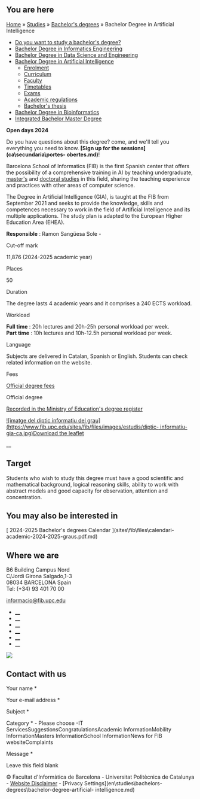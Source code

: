 ## You are here

[Home](en.md) » [Studies](en\\studies.md) » [Bachelor's
degrees](en\\studies\\bachelors-degrees.md) » Bachelor Degree in Artificial
Intelligence

  * [Do you want to study a bachelor's degree?](en\\studies\\bachelors-degrees\\do-you-want-study-bachelors-degree.md)
  * [Bachelor Degree in Informatics Engineering](en\\studies\\bachelors-degrees\\bachelor-degree-informatics-engineering.md)
  * [Bachelor Degree in Data Science and Engineering](en\\studies\\bachelors-degrees\\bachelor-degree-data-science-and-engineering.md)
  * [Bachelor Degree in Artificial Intelligence](en\\studies\\bachelors-degrees\\bachelor-degree-artificial-intelligence.md)
    * [Enrolment](en\\studies\\bachelors-degrees\\bachelor-degree-artificial-intelligence\\enrolment.md)
    * [Curriculum](en\\studies\\bachelors-degrees\\bachelor-degree-artificial-intelligence\\curriculum.md)
    * [Faculty](en\\studies\\bachelors-degrees\\bachelor-degree-artificial-intelligence\\faculty.md)
    * [Timetables](en\\studies\\bachelors-degrees\\bachelor-degree-artificial-intelligence\\timetables.md)
    * [Exams](en\\studies\\bachelors-degrees\\bachelor-degree-artificial-intelligence\\exams.md)
    * [Academic regulations](en\\studies\\bachelors-degrees\\bachelor-degree-artificial-intelligence\\academic-regulations.md)
    * [Bachelor's thesis](en\\studies\\bachelors-degrees\\bachelor-degree-artificial-intelligence\\bachelors-thesis.md)
  * [Bachelor Degree in Bioinformatics](en\\studies\\bachelors-degrees\\bachelor-degree-bioinformatics.md)
  * [Integrated Bachelor Master Degree](en\\studies\\bachelors-degrees\\integrated-bachelor-master-degree.md)

**Open days 2024**

Do you have questions about this degree? come, and we'll tell you everything
you need to know. **[Sign up for the sessions](ca\\secundaria\\portes-
obertes.md)**!

Barcelona School of Informatics (FIB) is the first Spanish center that offers
the possibility of a comprehensive training in AI by teaching undergraduate,
[master's](ca\\estudis\\masters\\master-en-intelligencia-artificial.md) and
[doctoral studies](ca\\programes\\intelligencia-artificial.md) in this field,
sharing the teaching experience and practices with other areas of computer
science.

The Degree in Artificial Intelligence (GIA), is taught at the FIB from
September 2021 and seeks to provide the knowledge, skills and competences
necessary to work in the field of Artificial Intelligence and its multiple
applications. The study plan is adapted to the European Higher Education Area
(EHEA).

**Responsible** : Ramon Sangüesa Sole -

Cut-off mark

11,876 (2024-2025 academic year)

Places

50

Duration

The degree lasts 4 academic years and it comprises a 240 ECTS workload.

Workload

**Full time** : 20h lectures and 20h-25h personal workload per week.  
**Part time** : 10h lectures and 10h-12.5h personal workload per week.

Language

Subjects are delivered in Catalan, Spanish or English. Students can check
related information on the website.

Fees

[Official degree fees](en\\bachelors\\fees-grants-and-payment-options.md)

Official degree

[ Recorded in the Ministry of Education's degree register
](ruct\\estudiocentro.action.md)

[ ![imatge del diptic informatiu del
grau](https://www.fib.upc.edu/sites/fib/files/images/estudis/diptic-
informatiu-gia-ca.jpg)Download the leaflet
](sites\\fib\\files\\documents\\estudis\\diptic-informatiu-gia-ca-br.pdf.md)

__

## Target

Students who wish to study this degree must have a good scientific and
mathematical background, logical reasoning skills, ability to work with
abstract models and good capacity for observation, attention and
concentration.

## You may also be interested in

[ 2024-2025 Bachelor's degrees Calendar ](sites\\fib\\files\\calendari-
academic-2024-2025-graus.pdf.md)

[](sites\\fib\\files\\calendari-academic-2024-2025-graus.pdf.md)

## Where we are

B6 Building Campus Nord  
C/Jordi Girona Salgado,1-3  
08034 BARCELONA Spain  
Tel: (+34) 93 401 70 00

[informacio@fib.upc.edu](informacio@fib.upc.edu.md)

  * [__](en\\noticies\\rss.rss.md)
  * [__](fib.upc.md)
  * [__](fib_upc.md)
  * [__](photos\\fib-upc\\albums.md)
  * [__](user\\mediafib.md)
  * [__](fib.upc.md)

[![](/sites/fib/files/images/banner-suport-fib.jpg)](index.md)

## Contact with us

Your name *

Your e-mail address *

Subject *

Category * \- Please choose -IT ServicesSuggestionsCongratulationsAcademic
InformationMobility InformationMasters InformationSchool InformationNews for
FIB websiteComplaints

Message *

Leave this field blank

© Facultat d'Informàtica de Barcelona - Universitat Politècnica de Catalunya -
[Website Disclaimer](en\\website-disclaimer.md) \- [Privacy
Settings](en\\studies\\bachelors-degrees\\bachelor-degree-artificial-
intelligence.md)

